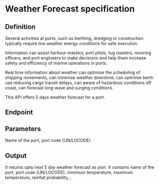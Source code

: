 # Weather Forecast specification

## Definition
Several activities at ports, such as berthing, dredging or construction typically require low weather energy conditions for safe execution. 

Information can assist harbour masters, port pilots, tug masters, mooring officers, and port engineers to make decisions and help them increase safety and efficiency of marine operations in ports.

Real time information about weather can optimise the scheduling of shipping movements, can minimise weather downtime, can optimise berth use reducing cargo transit delays, can aware of hazardous conditions off coast, can forecast long wave and surging conditions.

 This API offers 5 days weather forecast for a port.

## Endpoint
## Parameters
Name of the port, port code (UN/LOCODE).

## Output 
It returns upto next 5 day weather forecast as json. It contains name of the port, port code (UN/LOCODE), minimum temperature, maximum temperature, rainfall probability,...

